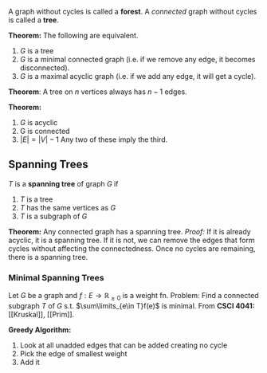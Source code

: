 A graph without cycles is called a **forest**. A *connected* graph without cycles is called a **tree**.

**Theorem:** The following are equivalent.
1) $G$ is a tree
2) $G$ is a minimal connected graph (i.e. if we remove any edge, it becomes disconnected).
3) $G$ is a maximal acyclic graph (i.e. if we add any edge, it will get a cycle).

**Theorem**: A tree on $n$ vertices always has $n-1$ edges.

**Theorem:**
1) $G$ is acyclic
2) G is connected
3) $|E|=|V|-1$
Any two of these imply the third.

## Spanning Trees
$T$ is a **spanning tree** of graph $G$ if
1) $T$ is a tree
2) $T$ has the same vertices as $G$
3) $T$ is a subgraph of $G$

**Theorem:** Any connected graph has a spanning tree. 
*Proof:* If it is already acyclic, it is a spanning tree. If it is not, we can remove the edges that form cycles without affecting the connectedness. Once no cycles are remaining, there is a spanning tree.


### Minimal Spanning Trees

Let $G$ be a graph and $f:E\rightarrow\mathbb{R}_{\ge0}$ is a weight fn.
Problem: Find a connected subgraph $T$ of $G$ s.t. $\sum\limits_{e\in T}f(e)$ is minimal.
From **CSCI 4041:** [[Kruskal]], [[Prim]].

**Greedy Algorithm:**
1) Look at all unadded edges that can be added creating no cycle
2) Pick the edge of smallest weight
3) Add it